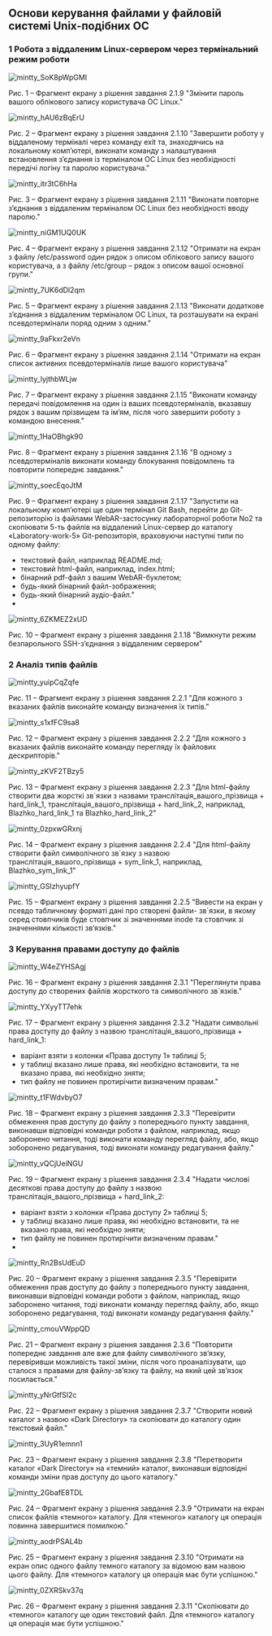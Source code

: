 ## Основи керування файлами у файловій системі Unix-подібних ОС

### 1 Робота з віддаленим Linux-сервером через термінальний режим роботи

![mintty_SoK8pWpGMI](https://user-images.githubusercontent.com/44908390/230204686-487fe191-cd96-4bc9-9f5d-d13a1c80d6a0.png)

Рис. 1 – Фрагмент екрану з рішення завдання 2.1.9 "Змінити пароль вашого облікового запису користувача ОС Linux."

![mintty_hAU6zBqErU](https://user-images.githubusercontent.com/44908390/230207151-ba5652d1-b132-492e-abe8-ca8889244125.png)

Рис. 2 – Фрагмент екрану з рішення завдання 2.1.10 "Завершити роботу у віддаленому терміналі через команду exit та, знаходячись на локальному комп’ютері, виконати команду з налаштування встановлення з’єднання із терміналом ОС Linux без необхідності передічі логіну та паролю користувача."

![mintty_itr3tC6hHa](https://user-images.githubusercontent.com/44908390/230207317-264d5168-a910-4ffa-917f-de882ac706a9.png)

Рис. 3 – Фрагмент екрану з рішення завдання 2.1.11 "Виконати повторне з’єднання з віддаленим терміналом ОС Linux без необхідності вводу паролю."

![mintty_niGM1UQ0UK](https://user-images.githubusercontent.com/44908390/230208153-d5cd286c-bf1e-4cb2-8605-3c89d83c187a.png)

Рис. 4 – Фрагмент екрану з рішення завдання 2.1.12 "Отримати на екран з файлу /etc/password один рядок з описом облікового запису вашого користувача, а з файлу /etc/group – рядок з описом вашої основної групи."

![mintty_7UK6dDl2qm](https://user-images.githubusercontent.com/44908390/230208698-ce60788d-ff4f-465a-8582-a277b1a8e500.png)

Рис. 5 – Фрагмент екрану з рішення завдання 2.1.13 "Виконати додаткове з’єднання з віддаленим терміналом ОС Linux, та розташувати на екрані псевдотермінали поряд одним з одним."

![mintty_9aFkxr2eVn](https://user-images.githubusercontent.com/44908390/230211255-c9e65c01-7ebd-449a-af2f-1d37bf2e668f.png)

Рис. 6 – Фрагмент екрану з рішення завдання 2.1.14 "Отримати на екран список активних псевдотерміналів лише вашого
користувача"

![mintty_lyjthbWLjw](https://user-images.githubusercontent.com/44908390/230212096-7cc649dc-6c0d-494f-8ec7-cfae24c47f22.png)

Рис. 7 – Фрагмент екрану з рішення завдання 2.1.15 "Виконати команду передачі повідомлення на один із ваших псевдотерміналів, вказавшу рядок з вашим прізвищем та ім’ям, після чого завершити роботу з командою внесення."

![mintty_1HaOBhgk90](https://user-images.githubusercontent.com/44908390/230212712-e2e3bc1a-4024-4f07-b45c-1d4c13d13860.png)

Рис. 8 – Фрагмент екрану з рішення завдання 2.1.16 "В одному з псевдотерміналів виконати команду блокування повідомлень та повторити попереднє завдання."

![mintty_soecEqoJtM](https://user-images.githubusercontent.com/44908390/230220794-e948e669-0179-40fd-a401-7bc74e40deba.png)

Рис. 9 – Фрагмент екрану з рішення завдання 2.1.17 "Запустити на локальному комп’ютері ще один термінал Git Bash, перейти до Git-репозиторію із файлами WebAR-застосунку лабораторної роботи No2 та скопіювати 5-ть файлів на віддалений Linux-сервер до каталогу «Laboratory-work-5» Git-репозиторія, враховуючи наступні типи по одному файлу:
+ текстовий файл, наприклад README.md;
+ текстовий html-файл, наприклад, index.html;
+ бінарний pdf-файл з вашим WebAR-буклетом;
+ будь-який бінарний файл-зображення;
+ будь-який бінарний аудіо-файл."
+ 
![mintty_6ZKMEZ2xUD](https://user-images.githubusercontent.com/44908390/230221351-004b0e8d-86c8-4d0d-8597-a6ef006d0887.png)

Рис. 10 – Фрагмент екрану з рішення завдання 2.1.18 "Вимкнути режим безпарольного SSH-з’єднання з віддаленим сервером"

### 2 Аналіз типів файлів

![mintty_yuipCqZqfe](https://user-images.githubusercontent.com/44908390/230233766-fff3df9d-aaaa-47e2-a5b6-3447da4e5609.png)


Рис. 11 – Фрагмент екрану з рішення завдання 2.2.1 "Для кожного з вказаних файлів виконайте команду визначення їх типів."

![mintty_s1xfFC9sa8](https://user-images.githubusercontent.com/44908390/230233021-0feeac57-c2ab-45c3-8493-042884da6324.png)

Рис. 12 – Фрагмент екрану з рішення завдання 2.2.2 "Для кожного з вказаних файлів виконайте команду перегляду їх файлових
дескрипторів."

![mintty_zKVF2TBzy5](https://user-images.githubusercontent.com/44908390/230234981-90ea6d39-2154-425c-9d55-c75c9e9ccbe7.png)

Рис. 13 – Фрагмент екрану з рішення завдання 2.2.3 "Для html-файлу створити два жорсткі зв`язки з назвами транслітація_вашого_прізвища + hard_link_1, транслітація_вашого_прізвища + hard_link_2, наприклад, Blazhko_hard_link_1 та Blazhko_hard_link_2"

![mintty_0zpxwGRxnj](https://user-images.githubusercontent.com/44908390/230235314-b76cc014-dd7f-4749-8146-24066298faae.png)

Рис. 14 – Фрагмент екрану з рішення завдання 2.2.4 "Для html-файлу створити файл символічного зв`язку з назвою транслітація_вашого_прізвища + sym_link_1, наприклад, Blazhko_sym_link_1"

![mintty_GSIzhyupfY](https://user-images.githubusercontent.com/44908390/230236161-4386dd39-f022-4fe1-8463-efbd99f9174c.png)

Рис. 15 – Фрагмент екрану з рішення завдання 2.2.5 "Вивести на екран у псевдо табличному форматі дані про створені файли- зв`язки, в якому серед стовпчиків буде стовпчик зі значеннями inode та стовпчик зі значеннями кількості зв’язків."

### 3 Керування правами доступу до файлів

![mintty_W4eZYHSAgj](https://user-images.githubusercontent.com/44908390/230237091-1936f1d9-8aa7-42c2-8f69-cc5bdbc325e2.png)

Рис. 16 – Фрагмент екрану з рішення завдання 2.3.1 "Переглянути права доступу до створених файлів жорсткого та символічного зв`язків."

![mintty_YXyyTT7ehk](https://user-images.githubusercontent.com/44908390/230239705-c8b3e506-f013-43c0-86a8-8fc851df32d0.png)

Рис. 17 – Фрагмент екрану з рішення завдання 2.3.2 "Надати символьні права доступу до файлу з назвою транслітація_вашого_прізвища + hard_link_1:
+ варіант взяти з колонки «Права доступу 1» таблиці 5;
+ у таблиці вказано лише права, які необхідно встановити, та не вказано права, які необхідно зняти;
+ тип файлу не повинен протирічити визначеним правам."

![mintty_t1FWdvbyO7](https://user-images.githubusercontent.com/44908390/230240013-4dbe216d-82a3-4f88-b7ef-40e17b7ce2d0.png)

Рис. 18 – Фрагмент екрану з рішення завдання 2.3.3 "Перевірити обмеження прав доступу до файлу з попереднього пункту завдання, виконавши відповідні команди роботи з файлом, наприклад, якщо заборонено читання, тоді виконати команду перегляд файлу, або, якщо зоборонено редагування, тоді виконати команду редагування файлу."

![mintty_vQCjUeiNGU](https://user-images.githubusercontent.com/44908390/230393345-db43c54b-84fb-4b7f-9c72-4c4db7fbd6de.png)

Рис. 19 – Фрагмент екрану з рішення завдання 2.3.4 "Надати числові десяткові права доступу до файлу з назвою
транслітація_вашого_прізвища + hard_link_2:
+ варіант взяти з колонки «Права доступу 2» таблиці 5;
+ у таблиці вказано лише права, які необхідно встановити, та не вказано права, які необхідно зняти;
+ тип файлу не повинен протирічити визначеним правам."
+ 
![mintty_Rn2BsUdEuD](https://user-images.githubusercontent.com/44908390/230393569-59992b7c-4f8f-4d68-99ea-3796b119fa8d.png)

Рис. 20 – Фрагмент екрану з рішення завдання 2.3.5 "Перевірити обмеження прав доступу до файлу з попереднього пункту завдання, виконавши відповідні команди роботи з файлом, наприклад, якщо заборонено читання, тоді виконати команду перегляд файлу, або, якщо зоборонено редагування, тоді виконати команду редагування файлу."

![mintty_cmouVWppQD](https://user-images.githubusercontent.com/44908390/230394295-4ab0fc8e-ef45-490c-b203-2465b42cf5b4.png)

Рис. 21 – Фрагмент екрану з рішення завдання 2.3.6 "Повторити попереднє завдання але вже для файлу символічного зв’язку, перевіривши можливість такої зміни, після чого проаналізувати, що сталося з правами для файлу-зв’язку та файлу, на який цей зв’язок посилається."

![mintty_yNrGtfSI2c](https://user-images.githubusercontent.com/44908390/230396353-4a909f8a-b548-4e19-80fd-10f5c45e0d41.png)

Рис. 22 – Фрагмент екрану з рішення завдання 2.3.7 "Створити новий каталог з назвою «Dark Directory» та скопіювати до каталогу один текстовий файл."

![mintty_3UyR1emnn1](https://user-images.githubusercontent.com/44908390/230397075-0463040a-5ce0-4ffc-a2d1-b6d5b2bdc99e.png)

Рис. 23 – Фрагмент екрану з рішення завдання 2.3.8 "Перетворити каталог «Dark Directory» на «темний» каталог, виконавши відповідні команди зміни прав доступу до цього каталогу."

![mintty_2GbafE8TDL](https://user-images.githubusercontent.com/44908390/230397296-388e953c-b410-4867-98a0-f7802662e02a.png)

Рис. 24 – Фрагмент екрану з рішення завдання 2.3.9 "Отримати на екран список файлів «темного» каталогу. Для «темного» каталогу ця операція повинна завершитися помилкою."

![mintty_aodrPSAL4b](https://user-images.githubusercontent.com/44908390/230397597-0a4c82c1-b3dd-4ec6-bffb-005d5c5611c1.png)

Рис. 25 – Фрагмент екрану з рішення завдання 2.3.10 "Отримати на екран опис одного файлу темного каталогу за відомою вам назвою цього файлу. Для «темного» каталогу ця операція має бути успішною."

![mintty_0ZXRSkv37q](https://user-images.githubusercontent.com/44908390/230398009-b20b7fc2-f52b-4a6c-baf8-430a0cfab259.png)

Рис. 26 – Фрагмент екрану з рішення завдання 2.3.11 "Скопіювати до «темного» каталогу ще один текстовий файл. Для «темного»
каталогу ця операція має бути успішною."
